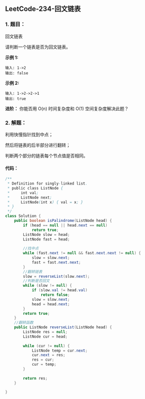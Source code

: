## LeetCode-234-回文链表

### 1. 题目：

回文链表

请判断一个链表是否为回文链表。

**示例 1:**

```
输入: 1->2
输出: false
```

**示例 2:**

```
输入: 1->2->2->1
输出: true
```

**进阶：**
你能否用 O(n) 时间复杂度和 O(1) 空间复杂度解决此题？

### 2.  解题：

利用快慢指针找到中点；

然后将链表的后半部分进行翻转；

判断两个部分的链表每个节点值是否相同。

#### 代码：

```java
/**
 * Definition for singly-linked list.
 * public class ListNode {
 *     int val;
 *     ListNode next;
 *     ListNode(int x) { val = x; }
 * }
 */
class Solution {
    public boolean isPalindrome(ListNode head) {
        if (head == null || head.next == null) 
            return true;
        ListNode slow = head;
        ListNode fast = head;
        
        //找中点
        while (fast.next != null && fast.next.next != null) {
            slow = slow.next;
            fast = fast.next.next;
        }
        //翻转链表
        slow = reverseList(slow.next);
        //判断是否回文
        while (slow != null) {
            if (slow.val != head.val)
                return false;
            slow = slow.next;
            head = head.next;
        }
        return true;
    }
    //翻转函数
    public ListNode reverseList(ListNode head) {
        ListNode res = null;
        ListNode cur = head;
        
        while (cur != null) {
            ListNode temp = cur.next;
            cur.next = res;
            res = cur;
            cur = temp;
        }
        
        return res;
    }
    
}
```


